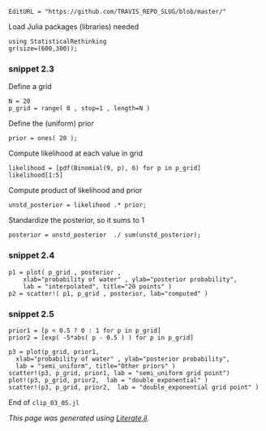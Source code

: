 ```@meta
EditURL = "https://github.com/TRAVIS_REPO_SLUG/blob/master/"
```

Load Julia packages (libraries) needed

```@example clip-03-05
using StatisticalRethinking
gr(size=(600,300));
```

### snippet 2.3

Define a grid

```@example clip-03-05
N = 20
p_grid = range( 0 , stop=1 , length=N )
```

Define the (uniform) prior

```@example clip-03-05
prior = ones( 20 );
```

Compute likelihood at each value in grid

```@example clip-03-05
likelihood = [pdf(Binomial(9, p), 6) for p in p_grid]
likelihood[1:5]
```

Compute product of likelihood and prior

```@example clip-03-05
unstd_posterior = likelihood .* prior;
```

Standardize the posterior, so it sums to 1

```@example clip-03-05
posterior = unstd_posterior  ./ sum(unstd_posterior);
```

### snippet 2.4

```@example clip-03-05
p1 = plot( p_grid , posterior ,
    xlab="probability of water" , ylab="posterior probability",
    lab = "interpolated", title="20 points" )
p2 = scatter!( p1, p_grid , posterior, lab="computed" )
```

### snippet 2.5

```@example clip-03-05
prior1 = [p < 0.5 ? 0 : 1 for p in p_grid]
prior2 = [exp( -5*abs( p - 0.5 ) ) for p in p_grid]

p3 = plot(p_grid, prior1,
  xlab="probability of water" , ylab="posterior probability",
  lab = "semi_uniform", title="Other priors" )
scatter!(p3, p_grid, prior1, lab = "semi_uniform grid point")
plot!(p3, p_grid, prior2,  lab = "double_exponential" )
scatter!(p3, p_grid, prior2,  lab = "double_exponential grid point" )
```

End of `clip_03_05.jl`

*This page was generated using [Literate.jl](https://github.com/fredrikekre/Literate.jl).*

